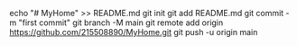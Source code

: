 echo "# MyHome" >> README.md
git init
git add README.md
git commit -m "first commit"
git branch -M main
git remote add origin https://github.com/215508890/MyHome.git
git push -u origin main
